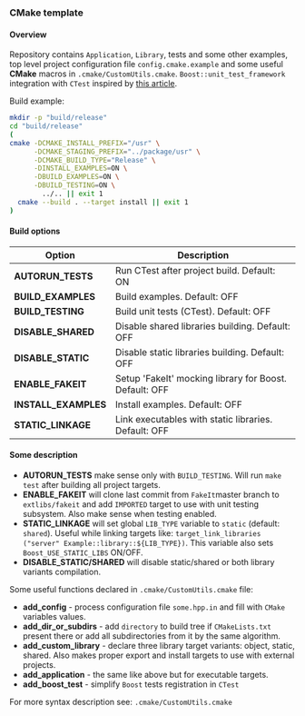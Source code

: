 ### CMake template

#### Overview

Repository contains `Application`, `Library`, tests and some other examples, top level project
configuration file `config.cmake.example` and some useful __CMake__ macros in `.cmake/CustomUtils.cmake`.
`Boost::unit_test_framework` integration with `CTest` inspired by [this article](https://eb2.co/blog/2015/06/driving-boost.test-with-cmake/).

Build example:
```bash
mkdir -p "build/release"
cd "build/release"
(
cmake -DCMAKE_INSTALL_PREFIX="/usr" \
      -DCMAKE_STAGING_PREFIX="../package/usr" \
      -DCMAKE_BUILD_TYPE="Release" \
      -DINSTALL_EXAMPLES=ON \
      -DBUILD_EXAMPLES=ON \
      -DBUILD_TESTING=ON \
        ../.. || exit 1
  cmake --build . --target install || exit 1
)
```

#### Build options

| Option | Description |
| --- | --- |
| __AUTORUN\_TESTS__ | Run CTest after project build. Default: ON |
| __BUILD\_EXAMPLES__ | Build examples. Default: OFF |
| __BUILD\_TESTING__ | Build unit tests (CTest). Default: OFF |
| __DISABLE\_SHARED__ | Disable shared libraries building. Default: OFF |
| __DISABLE\_STATIC__ | Disable static libraries building. Default: OFF |
| __ENABLE\_FAKEIT__ | Setup 'FakeIt' mocking library for Boost. Default: OFF |
| __INSTALL\_EXAMPLES__ | Install examples. Default: OFF |
| __STATIC\_LINKAGE__ | Link executables with static libraries. Default: OFF |


#### Some description

* __AUTORUN_TESTS__ make sense only with `BUILD_TESTING`. Will run `make test` after building
all project targets.
* __ENABLE_FAKEIT__ will clone last commit from `FakeIt`master branch to `extlibs/fakeit`
and add `IMPORTED` target to use with unit testing subsystem. Also make sense when testing
enabled.
* __STATIC_LINKAGE__ will set global `LIB_TYPE` variable to `static` (default: `shared`).
Useful while linking targets like: `target_link_libraries ("server" Example::library::${LIB_TYPE})`.
This variable also sets `Boost_USE_STATIC_LIBS` ON/OFF.
* __DISABLE_STATIC/SHARED__ will disable static/shared or both library variants compilation.


Some useful functions declared in `.cmake/CustomUtils.cmake` file:
* __add\_config__ - process configuration file `some.hpp.in` and fill with `CMake` variables values.
* __add\_dir\_or\_subdirs__ - add `directory` to build tree if `CMakeLists.txt` present there or add
all subdirectories from it by the same algorithm.
* __add\_custom\_library__ - declare three library target variants: object, static, shared. Also
makes proper export and install targets to use with external projects.
* __add\_application__ - the same like above but for executable targets.
* __add\_boost\_test__ - simplify `Boost` tests registration in `CTest`

For more syntax description see: `.cmake/CustomUtils.cmake`
